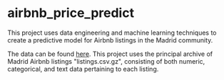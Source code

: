 # airbnb_price_predict

This project uses data engineering and machine learning techniques to create a predictive model for Airbnb listings in the Madrid community.

The data can be found [here](https://insideairbnb.com/get-the-data/). This project uses the principal archive of Madrid Airbnb listings "listings.csv.gz", consisting of both numeric, categorical, and text data pertaining to each listing.